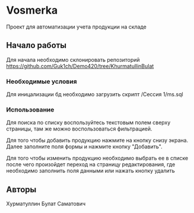 # Vosmerka

Проект для автоматизации учета продукции на складе 

## Начало работы

Для начала необходимо склонировать репозиторий https://github.com/Guk1ch/Demo420/tree/KhurmatullinBulat

### Необходимые условия

Для иницализации бд необходимо загрузить скрипт /Сессия 1/ms.sql


### Использование

Для поиска по списку воспользуйтесь текстовым полем сверху страницы, там же можно воспользоваться фильтрацией.

Для того чтобы добавить продукцию нажмите на кнопку снизу экрана. Далее заполните поля формы и нажмите кнопку "Добавить".

Для того чтобы изменить продукцию необходимо выбрать ее в списке после чего произойдет переход на страницу редактирования, где необходимо заполнить поля данными или нажать кнопку удалить

## Авторы
Хурматуллин Булат Саматович